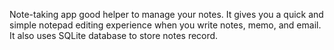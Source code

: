 Note-taking app good helper to manage your notes. It gives you a quick and simple notepad editing experience when you write notes, memo, and email.
It also uses SQLite database to store notes record.


